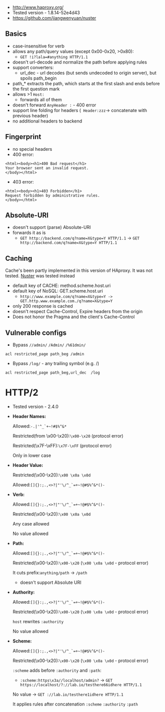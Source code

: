 - http://www.haproxy.org/
- Tested version - 1.8.14-52e4d43
- https://github.com/jiangwenyuan/nuster

## Basics
- case-insensitive for verb
- allows any path/query values (except 0x00-0x20, >0x80): 
  - `GET !i?lala=#anything HTTP/1.1`
- doesn't url-decode and normalize the path before applying rules
- support converters:
  - url_dec - url decodes (but sends undecoded to origin server), but spoils path_begin
- path_* extracts the path, which starts at the first slash and ends before the first question mark 
- allows >1 `Host:`
  - forwards all of them
- doesn't forward `AnyHeader :` - 400 error
- support line folding for headers (` Header:zzz`-> concatenate with previous header)
- no additional headers to backend

## Fingerprint
- no special headers
- 400 error:
```
<html><body><h1>400 Bad request</h1>
Your browser sent an invalid request.
</body></html>
```
- 403 error:
```
<html><body><h1>403 Forbidden</h1>
Request forbidden by administrative rules.
</body></html>
```

## Absolute-URI
- doesn't support (parse) Absolute-URI
- forwards it as is
  - `GET http://backend.com/q?name=X&type=Y HTTP/1.1` -> `GET http://backend.com/q?name=X&type=Y HTTP/1.1`

## Caching
Cache's been partly implemented in this version of HAproxy. It was not tested. [Nuster](https://github.com/jiangwenyuan/nuster) was tested instead

- default key of CACHE: method.scheme.host.uri
- default key of NoSQL: GET.scheme.host.uri
  - `http://www.example.com/q?name=X&type=Y -> GET.http.www.example.com./q?name=X&type=Y`
- only 200 response is cached
- doesn't respect Cache-Control, Expire headers from the origin
- Does not honor the Pragma and the client's Cache-Control 

## Vulnerable configs
- Bypass `//admin/` `/Admin/` `/%61dmin/`
```
acl restricted_page path_beg /admin
```
- Bypass `/log/` - any trailing symbol (e.g. /)
```
acl restricted_page path_beg,url_dec  /log
```

# HTTP/2
- Tested version - 2.4.0
- **Header Names:**

    Allowed:``-.|'^_`+~!#$%^&*``

    Restricted(from \x00-\x20):`\x00-\x20` (protocol error)

    Restricted(\x7F-\xFF):`\x7F-\xFF` (protocol error)

    Only in lower case

- **Header Value:**

    Restricted(\x00-\x20):`\x00 \x0a \x0d`

    Allowed:``[]{}:;.,<>?|"'\/^_`=+~!@#$%^&*()-``

- **Verb:**

    Allowed:``[]{}:;.,<>?|"'\/^_`=+~!@#$%^&*()-``

    Restricted(\x00-\x20):`\x00 \x0a \x0d`

    Any case allowed

    No value allowed

- **Path:**

    Allowed:``[]{}:;.,<>?|"'\/^_`=+~!@#$%^&*()-``

    Restricted(\x00-\x20):`\x00-\x20` (`\x00 \x0a \x0d` - protocol error)

    It cuts prefix:`anything/path` → `/path`

    - doesn't support Absolute URI
- **Authority:**

    Allowed:``[]{}:;.,<>?|"'\/^_`=+~!@#$%^&*()-`` 

    Restricted(\x00-\x20):`\x00-\x20` (`\x00 \x0a \x0d` - protocol error)

    `host` rewrites `:authority`

    No value allowed

- **Scheme:**

    Allowed:``[]{}:;.,<>?|"'\/^_`=+~!@#$%^&*()-`` 

    Restricted(\x00-\x20):`\x00-\x20` (`\x00 \x0a \x0d` - protocol error)

    `:scheme` adds before `:authority` and `:path`:

    - `:scheme:https\x3a//localhost/admin?` → `GET https://localhost/?://lab.io/testhere66idhere HTTP/1.1`

    No value → `GET ://lab.io/testhere1idhere HTTP/1.1`

    It applies rules after concatenation `:scheme` `:authority` `:path`
